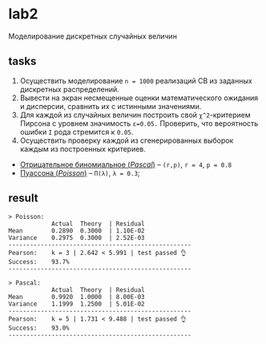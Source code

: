 # lab2
Моделирование дискретных случайных величин

## tasks
1. Осуществить моделирование `n = 1000` реализаций СВ из заданных дискретных распределений.
2. Вывести на экран несмещенные оценки математического ожидания и дисперсии, сравнить их с истинными значениями.
3. Для каждой из случайных величин построить свой `χ^2`-критерием Пирсона с уровнем значимость `ε=0.05.` Проверить, что вероятность ошибки `I` рода стремится к `0.05`.
4. Осуществить проверку каждой из сгенерированных выборок каждым из построенных критериев.

* [Отрицательное биномиальное (*Pascal*)](https://ru.wikipedia.org/wiki/%D0%9E%D1%82%D1%80%D0%B8%D1%86%D0%B0%D1%82%D0%B5%D0%BB%D1%8C%D0%BD%D0%BE%D0%B5_%D0%B1%D0%B8%D0%BD%D0%BE%D0%BC%D0%B8%D0%B0%D0%BB%D1%8C%D0%BD%D0%BE%D0%B5_%D1%80%D0%B0%D1%81%D0%BF%D1%80%D0%B5%D0%B4%D0%B5%D0%BB%D0%B5%D0%BD%D0%B8%D0%B5) – ``(r,p)``, `r = 4`, `p = 0.8`
* [Пуассона (*Poisson*)](https://ru.wikipedia.org/wiki/%D0%A0%D0%B0%D1%81%D0%BF%D1%80%D0%B5%D0%B4%D0%B5%D0%BB%D0%B5%D0%BD%D0%B8%D0%B5_%D0%9F%D1%83%D0%B0%D1%81%D1%81%D0%BE%D0%BD%D0%B0) – `П(λ)`, `λ = 0.3`;


## result
```
> Poisson:
			Actual	Theory	| Residual
Mean		0.2890	0.3000	| 1.10E-02
Variance	0.2975	0.3000	| 2.52E-03
---------------------------------------------------
Pearson:	k = 3 | 2.642 < 5.991 | test passed 👌
Success:	93.7%
---------------------------------------------------

> Pascal:
			Actual	Theory	| Residual
Mean		0.9920	1.0000	| 8.00E-03
Variance	1.1999	1.2500	| 5.01E-02
---------------------------------------------------
Pearson:	k = 5 | 1.731 < 9.488 | test passed 👌
Success:	93.0%
---------------------------------------------------
```
